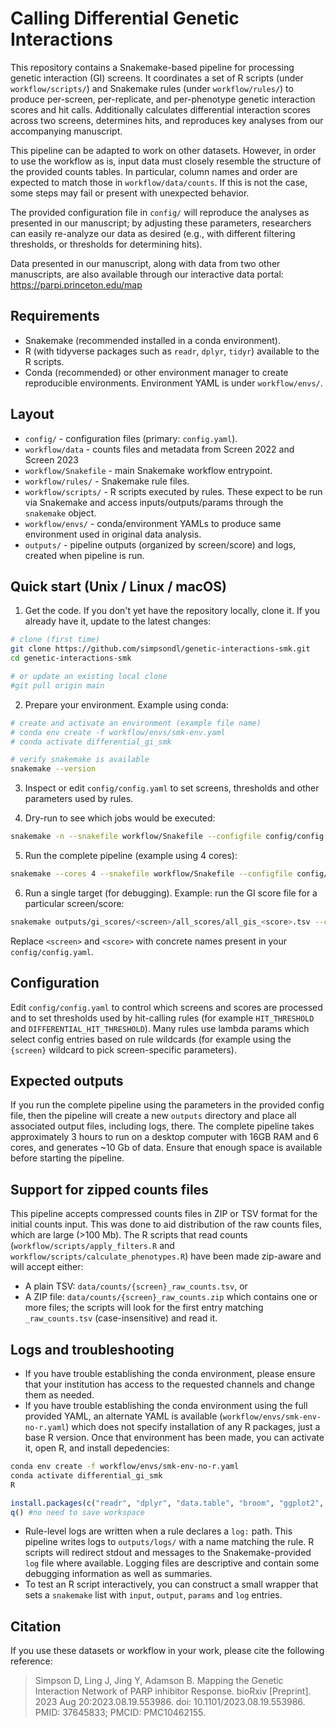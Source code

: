 # Calling Differential Genetic Interactions

This repository contains a Snakemake-based pipeline for processing genetic interaction (GI) screens. It coordinates a set of R scripts (under `workflow/scripts/`) and Snakemake rules (under `workflow/rules/`) to produce per-screen, per-replicate, and per-phenotype genetic interaction scores and hit calls. Additionally calculates differential interaction scores across two screens, determines hits, and reproduces key analyses from our accompanying manuscript.

This pipeline can be adapted to work on other datasets. However, in order to use the workflow as is, input data must closely resemble the structure of the provided counts tables. In particular, column names and order are expected to match those in `workflow/data/counts`. If this is not the case, some steps may fail or present with unexpected behavior. 

The provided configuration file in `config/` will reproduce the analyses as presented in our manuscript; by adjusting these parameters, researchers can easily re-analyze our data as desired (e.g., with different filtering thresholds, or thresholds for determining hits).  

Data presented in our manuscript, along with data from two other manuscripts, are also available through our interactive data portal: https://parpi.princeton.edu/map

## Requirements

- Snakemake (recommended installed in a conda environment).
- R (with tidyverse packages such as `readr`, `dplyr`, `tidyr`) available to the R scripts.
- Conda (recommended) or other environment manager to create reproducible environments. Environment YAML is under `workflow/envs/`.


## Layout

- `config/` - configuration files (primary: `config.yaml`).
- `workflow/data` - counts files and metadata from Screen 2022 and Screen 2023
- `workflow/Snakefile` - main Snakemake workflow entrypoint.
- `workflow/rules/` - Snakemake rule files.
- `workflow/scripts/` - R scripts executed by rules. These expect to be run via Snakemake and access inputs/outputs/params through the `snakemake` object.
- `workflow/envs/` - conda/environment YAMLs to produce same environment used in original data analysis.
- `outputs/` - pipeline outputs (organized by screen/score) and logs, created when pipeline is run.

## Quick start (Unix / Linux / macOS)

1. Get the code. If you don't yet have the repository locally, clone it. If you already have it, update to the latest changes:

```bash
# clone (first time)
git clone https://github.com/simpsondl/genetic-interactions-smk.git
cd genetic-interactions-smk

# or update an existing local clone
#git pull origin main
```

2. Prepare your environment. Example using conda:

```bash
# create and activate an environment (example file name)
# conda env create -f workflow/envs/smk-env.yaml
# conda activate differential_gi_smk

# verify snakemake is available
snakemake --version
```

3. Inspect or edit `config/config.yaml` to set screens, thresholds and other parameters used by rules.

4. Dry-run to see which jobs would be executed:

```bash
snakemake -n --snakefile workflow/Snakefile --configfile config/config.yaml
```

5. Run the complete pipeline (example using 4 cores):

```bash
snakemake --cores 4 --snakefile workflow/Snakefile --configfile config/config.yaml
```

6. Run a single target (for debugging). Example: run the GI score file for a particular screen/score:

```bash
snakemake outputs/gi_scores/<screen>/all_scores/all_gis_<score>.tsv --cores 1 --snakefile workflow/Snakefile --configfile config/config.yaml
```

Replace `<screen>` and `<score>` with concrete names present in your `config/config.yaml`.


## Configuration

Edit `config/config.yaml` to control which screens and scores are processed and to set thresholds used by hit-calling rules (for example `HIT_THRESHOLD` and `DIFFERENTIAL_HIT_THRESHOLD`). Many rules use lambda params which select config entries based on rule wildcards (for example using the `{screen}` wildcard to pick screen-specific parameters).


## Expected outputs

If you run the complete pipeline using the parameters in the provided config file, then the pipeline will create a new `outputs` directory and place all associated output files, including logs, there. The complete pipeline takes approximately 3 hours to run on a desktop computer with 16GB RAM and 6 cores, and generates ~10 Gb of data. Ensure that enough space is available before starting the pipeline.

## Support for zipped counts files

This pipeline accepts compressed counts files in ZIP or TSV format for the initial counts input. This was done to aid distribution of the raw counts files, which are large (>100 Mb). The R scripts that read counts (`workflow/scripts/apply_filters.R` and `workflow/scripts/calculate_phenotypes.R`) have been made zip-aware and will accept either:

- A plain TSV: `data/counts/{screen}_raw_counts.tsv`, or
- A ZIP file: `data/counts/{screen}_raw_counts.zip` which contains one or more files; the scripts will look for the first entry matching `_raw_counts.tsv` (case-insensitive) and read it.


## Logs and troubleshooting

- If you have trouble establishing the conda environment, please ensure that your institution has access to the requested channels and change them as needed.
- If you have trouble establishing the conda environment using the full provided YAML, an alternate YAML is available (`workflow/envs/smk-env-no-r.yaml`) which does not specify installation of any R packages, just a base R version. Once that environment has been made, you can activate it, open R, and install depedencies:

```bash
conda env create -f workflow/envs/smk-env-no-r.yaml
conda activate differential_gi_smk
R
```

```R
install.packages(c("readr", "dplyr", "data.table", "broom", "ggplot2", "ggrepel"))
q() #no need to save workspace
```

- Rule-level logs are written when a rule declares a `log:` path. This pipeline writes logs to `outputs/logs/` with a name matching the rule. R scripts will redirect stdout and messages to the Snakemake-provided `log` file where available. Logging files are descriptive and contain some debugging information as well as summaries.
- To test an R script interactively, you can construct a small wrapper that sets a `snakemake` list with `input`, `output`, `params` and `log` entries.


## Citation

If you use these datasets or workflow in your work, please cite the following reference:

> Simpson D, Ling J, Jing Y, Adamson B. Mapping the Genetic Interaction Network of PARP inhibitor Response. bioRxiv [Preprint]. 2023 Aug 20:2023.08.19.553986. doi: 10.1101/2023.08.19.553986. PMID: 37645833; PMCID: PMC10462155.